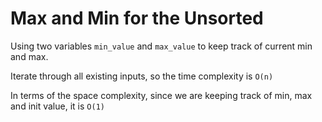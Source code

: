 # Max and Min for the Unsorted

Using two variables `min_value` and `max_value` to keep track of current min and max.

Iterate through all existing inputs, so the time complexity is `O(n)`

In terms of the space complexity, since we are keeping track of min, max and init value, it is `O(1)`
